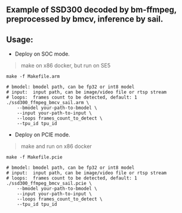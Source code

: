 ## Example of SSD300 decoded by bm-ffmpeg, preprocessed by bmcv, inference by sail.

## Usage:

* Deploy on SOC mode.

> make on x86 docker, but run on SE5

```shell
make -f Makefile.arm

# bmodel: bmodel path, can be fp32 or int8 model
# input:  input path, can be image/video file or rtsp stream
# loops:  frames count to be detected, default: 1
./ssd300_ffmpeg_bmcv_sail.arm \
    --bmodel your-path-to-bmodel \
    --input your-path-to-input \
    --loops frames_count_to_detect \
    --tpu_id tpu_id
```

* Deploy on PCIE mode.

> make and run on x86 docker

```shell
make -f Makefile.pcie

# bmodel: bmodel path, can be fp32 or int8 model
# input:  input path, can be image/video file or rtsp stream
# loops:  frames count to be detected, default: 1
./ssd300_ffmpeg_bmcv_sail.pcie \
    --bmodel your-path-to-bmodel \
    --input your-path-to-input \
    --loops frames_count_to_detect \
    --tpu_id tpu_id
```
